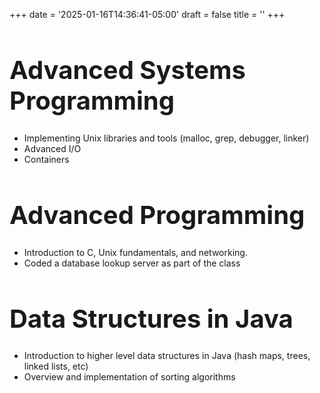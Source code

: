 +++
date = '2025-01-16T14:36:41-05:00'
draft = false
title = ''
+++

<h1 style="font-size:40px; ">Advanced Systems Programming</h1>
<p style="font-size:20px; " width= "10">
<ul>
<li>Implementing Unix libraries and tools (malloc, grep, debugger, linker)</li> 
<li>Advanced I/O</li> 
<li>Containers </li>
</ul>
</p>

<h1 style="font-size:40px; ">Advanced Programming</h1>
<p style="font-size:20px; " width= "10">
<ul>
<li>Introduction to C, Unix fundamentals, and networking.</li>
<li>Coded a database lookup server as part of the class</li>
</ul>
</p>



<h1 style="font-size:40px; ">Data Structures in Java</h1>
<p style="font-size:20px; " width= "10">
<ul>
<li>Introduction to higher level data structures in Java (hash maps, trees, linked lists, etc)</li>
<li>Overview and implementation of sorting algorithms</li>
</ul>
</p>

